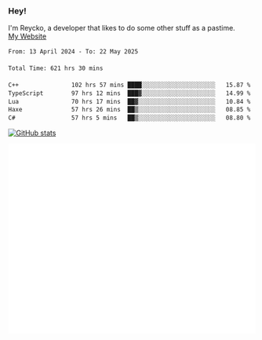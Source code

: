 ### Hey!
I'm Reycko, a developer that likes to do some other stuff as a pastime.  
[My Website](https://reycko.root.sx)

<!--START_SECTION:wakasection-->

```txt
From: 13 April 2024 - To: 22 May 2025

Total Time: 621 hrs 30 mins

C++               102 hrs 57 mins ████░░░░░░░░░░░░░░░░░░░░░   15.87 %
TypeScript        97 hrs 12 mins  ███▓░░░░░░░░░░░░░░░░░░░░░   14.99 %
Lua               70 hrs 17 mins  ██▓░░░░░░░░░░░░░░░░░░░░░░   10.84 %
Haxe              57 hrs 26 mins  ██▒░░░░░░░░░░░░░░░░░░░░░░   08.85 %
C#                57 hrs 5 mins   ██▒░░░░░░░░░░░░░░░░░░░░░░   08.80 %
```

<!--END_SECTION:wakasection-->

[![GitHub stats](https://github-readme-stats.vercel.app/api?username=Reycko&show_icons=true&theme=dark&hide_title=true&count_private=true)](https://github.com/anuraghazra/github-readme-stats)

![Metrics](/github-metrics.svg)
